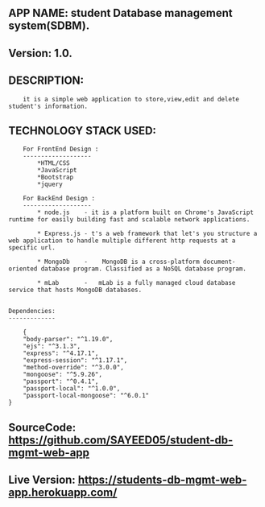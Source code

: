 


   APP NAME: student Database management system(SDBM).
   --------

   Version: 1.0.
   -------

   DESCRIPTION: 
   -----------
		it is a simple web application to store,view,edit and delete student's information.

   TECHNOLOGY STACK USED:
   -----------------------

		For FrontEnd Design :
		-------------------
			*HTML/CSS
			*JavaScript
			*Bootstrap
			*jquery

		For BackEnd Design :
		-------------------
			* node.js    - it is a platform built on Chrome's JavaScript runtime for easily building fast and scalable network applications.

			* Express.js - t's a web framework that let's you structure a web application to handle multiple different http requests at a specific url.

			* MongoDb    -    MongoDB is a cross-platform document-oriented database program. Classified as a NoSQL database program.

			* mLab       -   mLab is a fully managed cloud database service that hosts MongoDB databases.


    Dependencies:
    -------------

		{
		"body-parser": "^1.19.0",
		"ejs": "^3.1.3",
		"express": "^4.17.1",
		"express-session": "^1.17.1",
		"method-override": "^3.0.0",
		"mongoose": "^5.9.26",
		"passport": "^0.4.1",
		"passport-local": "^1.0.0",
		"passport-local-mongoose": "^6.0.1"
	}

   SourceCode: https://github.com/SAYEED05/student-db-mgmt-web-app
   -----------
   Live Version: https://students-db-mgmt-web-app.herokuapp.com/
   ------------
